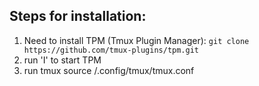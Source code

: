 ## Steps for installation:
1. Need to install TPM (Tmux Plugin Manager): ```git clone https://github.com/tmux-plugins/tpm.git```
2. run '<prefix>I' to start TPM
3. run tmux source /.config/tmux/tmux.conf
